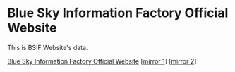 # Blue Sky Information Factory Official Website
This is BSIF Website's data.

[Blue Sky Information Factory Official Website](https://BSPR0002.github.io/)	\[[mirror 1](https://bsif.netlify.app/)\]	\[[mirror 2](https://bsif.pages.dev/)\]
